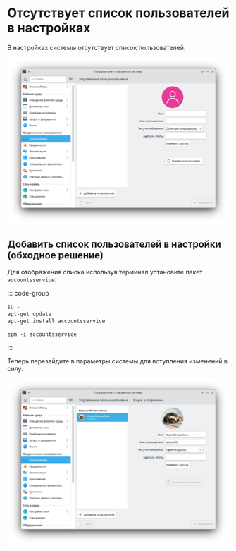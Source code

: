 # Отсутствует список пользователей в настройках

В настройках системы отсутствует список пользователей:

![Отсутствует список пользователей в настройках](./img/settings-user-no-list-1.png)

## Добавить список пользователей в настройки (обходное решение)

Для отображения списка используя терминал установите пакет `accountsservice`:

::: code-group

```shell[apt-get]
su -
apt-get update
apt-get install accountsservice
```
```shell[epm]
epm -i accountsservice
```
:::

Теперь перезайдите в параметры системы для вступления изменений в силу.

![Список пользователей в настройках](./img/settings-user-no-list-2.png)